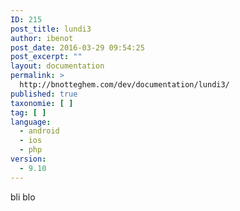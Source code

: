 ```yaml
---
ID: 215
post_title: lundi3
author: ibenot
post_date: 2016-03-29 09:54:25
post_excerpt: ""
layout: documentation
permalink: >
  http://bnotteghem.com/dev/documentation/lundi3/
published: true
taxonomie: [ ]
tag: [ ]
language:
  - android
  - ios
  - php
version:
  - 9.10
---
```

bli blo
